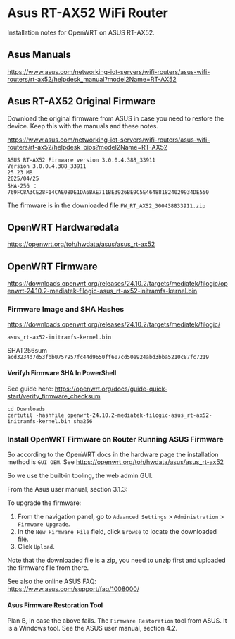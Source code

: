 # Asus RT-AX52 WiFi Router

Installation notes for OpenWRT on ASUS RT-AX52.

## Asus Manuals

https://www.asus.com/networking-iot-servers/wifi-routers/asus-wifi-routers/rt-ax52/helpdesk_manual?model2Name=RT-AX52

## Asus RT-AX52 Original Firmware

Download the original firmware from ASUS in case you need to restore the device. Keep this with the manuals and these notes.

https://www.asus.com/networking-iot-servers/wifi-routers/asus-wifi-routers/rt-ax52/helpdesk_bios?model2Name=RT-AX52


    ASUS RT-AX52 Firmware version 3.0.0.4.388_33911
    Version 3.0.0.4.388_33911
    25.23 MB
    2025/04/25
    SHA-256 ：769FC8A3CE28F14CAE08DE1DA6BAE711BE3926BE9C5E464881824029934DE550 

The firmware is in the downloaded file `FW_RT_AX52_300438833911.zip`

## OpenWRT Hardwaredata

https://openwrt.org/toh/hwdata/asus/asus_rt-ax52

## OpenWRT Firmware

https://downloads.openwrt.org/releases/24.10.2/targets/mediatek/filogic/openwrt-24.10.2-mediatek-filogic-asus_rt-ax52-initramfs-kernel.bin

### Firmware Image and SHA Hashes

https://downloads.openwrt.org/releases/24.10.2/targets/mediatek/filogic/

`asus_rt-ax52-initramfs-kernel.bin`

SHAT256sum `acd3234d7d53fbb0757957fc44d9650ff607cd50e924abd3bba5210c87fc7219`

#### Verifyh Firmware SHA In PowerShell

See guide here: https://openwrt.org/docs/guide-quick-start/verify_firmware_checksum


    cd Downloads
    certutil -hashfile openwrt-24.10.2-mediatek-filogic-asus_rt-ax52-initramfs-kernel.bin sha256

### Install OpenWRT Firmware on Router Running ASUS Firmware

So according to the OpenWRT docs in the hardware page the installation method is `GUI OEM`. See https://openwrt.org/toh/hwdata/asus/asus_rt-ax52

So we use the built-in tooling, the web admin GUI.

From the Asus user manual, section 3.1.3:

To upgrade the firmware:

  1. From the navigation panel, go to `Advanced Settings` > `Administration` > `Firmware Upgrade`.
  2. In the `New Firmware File` field, click `Browse` to locate the downloaded file.
  3. Click `Upload`.

Note that the downloaded file is a zip, you need to unzip first and uploaded the firmware file from there.

See also the online ASUS FAQ: https://www.asus.com/support/faq/1008000/


#### Asus Firmware Restoration Tool

Plan B, in case the above fails. The `Firmware Restoration` tool from ASUS. It is a Windows tool.
See the ASUS user manual, section 4.2.


